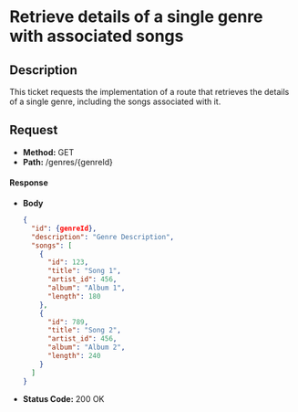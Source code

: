 # Retrieve details of a single genre with associated songs

## Description
This ticket requests the implementation of a route that retrieves the details of a single genre, including the songs associated with it.

## Request
- **Method:** GET
- **Path:** /genres/{genreId}

#### Response
- **Body**
  ```json
  {
    "id": {genreId},
    "description": "Genre Description",
    "songs": [
      {
        "id": 123,
        "title": "Song 1",
        "artist_id": 456,
        "album": "Album 1",
        "length": 180
      },
      {
        "id": 789,
        "title": "Song 2",
        "artist_id": 456,
        "album": "Album 2",
        "length": 240
      }
    ]
  }
  ```
- **Status Code:** 200 OK